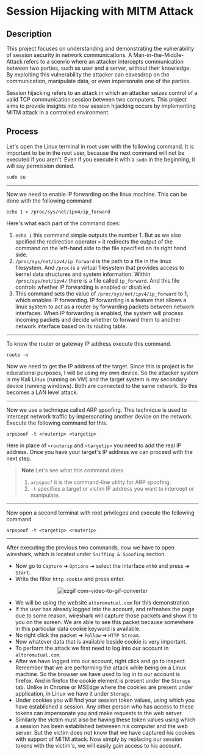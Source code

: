 # Session Hijacking with MITM Attack

## Description
This project focuses on understanding and demonstrating the vulnerability of session security in network communications. A Man-in-the-Middle-Attack refers to a scenrio where an attacker intercepts communication between two parties, such as user and a server, without their knowledge. By exploiting this vulnerability the attacker can eavesdrop on the communication, manipulate data, or even impersonate one of the parties.

Session hijacking refers to an attack in which an attacker seizes control of a valid TCP communication session between two computers. This project aims to provide insights into how session hijacking occurs by implementing MITM attack in a controlled environment.

## Process
Let's open the Linux terminal in root user with the following command. It is important to be in the root user, because the next command will not be executed if you aren't. Even if you execute it with a `sudo` in the beginning, it will say permission denied.
```
sudo su
```
****
Now we need to enable IP forwarding on the linux machine. This can be done with the following command
```
echo 1 > /proc/sys/net/ipv4/ip_forward
```
Here's what each part of the command does:
1. `echo 1` this command simple outputs the number 1. But as we also spcified the redirection operator `>` it redirects the output of the command on the left-hand side to the file specified on its right hand side.
2. `/proc/sys/net/ipv4/ip_forward` is the path to a file in the linux filesystem. And `/proc` is a virtual filesystem that provides access to kernel data structures and system information. Within `/proc/sys/net/ipv4/` there is a file called `ip_forward`. And this file controls whether IP forwarding is enabled or disabled.
3. This command sets the value of `/proc/sys/net/ipv4/ip_forward` to 1, which enables IP forwarding. IP forwarding is a feature that allows a linux system to act as a router by forwarding packets between network interfaces. When IP forwarding is enabled, the system will process incoming packets and decide whether to forward them to another network interface based on its routing table.
****
To know the router or gateway IP address execute this command.
```
route -n
```
Now we need to get the IP address of the target. Since this is project is for educational purposes, I will be using my own device. So the attacker system is my Kali Linux (running on VM) and the target system is my secondary device (running windows). Both are connected to the same network. So this becomes a LAN level attack.
****
Now we use a technique called ARP spoofing. This technique is used to intercept network traffic by impersonating another device on the network. Execute the following command for this.
```
arpspoof -t <routerip> <targetip>
```
Here in place of `<routerip` and `<targetip>` you need to add the real IP address. Once you have your target's IP address we can proceed with the next step.
> **Note** Let's see what this command does
> 1. `arpspoof` it is the command-line utility for ARP spoofing.
> 2. `-t` specifies a target or victim IP address you want to intercept or manipulate.
****
Now open a second terminal with root privileges and execute the following command
```
arpspoof -t <targetip> <routerip> 
```
****
After executing the previous two commands, now we have to open wireshark, which is located under `Sniffing & Spoofing` section.
- Now go to `Capture` ➜ `Options` ➜ select the interface `eth0` and press ➜ `Start`.
- Write the filter `http.cookie` and press enter.

<div align="center">
  
![ezgif com-video-to-gif-converter](https://github.com/JaySeeram/Session_Hijacking_with_MITM_attack/assets/162781155/7a923c7d-9a4c-45d6-b8f1-f8ca49649e46)

</div>

- We will be using the website `altoromutual.com` for this demonstration.
- If the user has already logged into the account, and refreshes the page due to some reason, wireshark will capture those packets and show it to you on the screen. We are able to see this packet because somewhere in this particular data cookie keyword is available.
- No right click the packet ➜ `Follow` ➜ `HTTP Stream`.
- Now whatever data that is available beside cookie is very important.
- To perform the attack we first need to log into our account in `altoromutual.com`.
- After we have logged into our account, right click and go to inspect. Remember that we are performing the attack while being on a Linux machine. So the browser we have used to log in to our account is firefox. And in firefox the cookie element is present under the `Storage` tab. Unlike in Chrome or MSEdge where the cookies are present under application, in Linux we have it under `Storage`.
- Under cookies you will find your session token values, using which you have established a session. Any other person who has access to these tokens can impersonate you and make requests to the web server.
- Similarly the victim must also be having these token values using which a session has been established betweeen his computer and the web server. But the victim does not know that we have captured his cookies with support of MITM attack. Now simply by replacing our session tokens with the victim's, we will easily gain access to his account.
